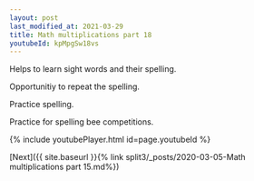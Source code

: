 ```yaml
---
layout: post
last_modified_at: 2021-03-29
title: Math multiplications part 18
youtubeId: kpMpgSw18vs
---
```

 
 
Helps to learn sight words and their spelling.

Opportunitiy to repeat the spelling. 

Practice spelling. 
 
Practice for spelling bee competitions. 
 
{% include youtubePlayer.html id=page.youtubeId %}
 
 

[Next]({{ site.baseurl }}{% link  split3/_posts/2020-03-05-Math multiplications part 15.md%})
 
